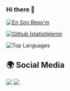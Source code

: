 ### Hi there 👋

[![En Son Repo'm](https://github-readme-stats.vercel.app/api/pin/?username=matr1e&repo=matr1e)](https://github.com/anuraghazra/github-readme-stats)

[![Github İstatistiklerim](https://github-readme-stats.vercel.app/api?username=matr1e)](https://github.com/anuraghazra/github-readme-stats)

![Top Languages](https://github-readme-stats.vercel.app/api/top-langs/?username=matr1e&layout=compact&theme=tokyonight)


## 🌍 Social Media

<a href="https://discord.com/users/927598578757664769"><img src="https://img.shields.io/badge/Matrié%20-7289DA.svg?&style=for-the-badge&logo=discord&logoColor=white"></a>
<a href="https://www.instagram.com/matr1e/"><img src="https://img.shields.io/badge/Matrié%20-D90070.svg?&style=for-the-badge&logo=instagram&logoColor=white"></a>
